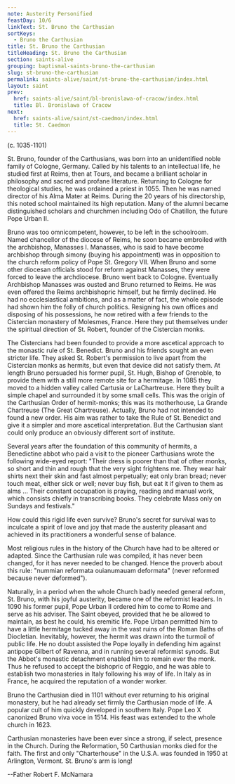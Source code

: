 ```yaml
---
note: Austerity Personified
feastDay: 10/6
linkText: St. Bruno the Carthusian
sortKeys:
  - Bruno the Carthusian
title: St. Bruno the Carthusian
titleHeading: St. Bruno the Carthusian
section: saints-alive
grouping: baptismal-saints-bruno-the-carthusian
slug: st-bruno-the-carthusian
permalink: saints-alive/saint/st-bruno-the-carthusian/index.html
layout: saint
prev:
  href: saints-alive/saint/bl-bronislawa-of-cracow/index.html
  title: Bl. Bronislawa of Cracow
next:
  href: saints-alive/saint/st-caedmon/index.html
  title: St. Caedmon
---
```

(c. 1035-1101)

St. Bruno, founder of the Carthusians, was born into an unidentified noble family of Cologne, Germany. Called by his talents to an intellectual life, he studied first at Reims, then at Tours, and became a brilliant scholar in philosophy and sacred and profane literature. Returning to Cologne for theological studies, he was ordained a priest in 1055. Then he was named director of his Alma Mater at Reims. During the 20 years of his directorship, this noted school maintained its high reputation. Many of the alumni became distinguished scholars and churchmen including Odo of Chatillon, the future Pope Urban II.

Bruno was too omnicompetent, however, to be left in the schoolroom. Named chancellor of the diocese of Reims, he soon became embroiled with the archbishop, Manasses I. Manasses, who is said to have become archbishop through simony (buying his appointment) was in opposition to the church reform policy of Pope St. Gregory VII. When Bruno and some other diocesan officials stood for reform against Manasses, they were forced to leave the archdiocese. Bruno went back to Cologne. Eventually Archbishop Manasses was ousted and Bruno returned to Reims. He was even offered the Reims archbishopric himself, but he firmly declined. He had no ecclesiastical ambitions, and as a matter of fact, the whole episode had shown him the folly of church politics. Resigning his own offices and disposing of his possessions, he now retired with a few friends to the Cistercian monastery of Molesmes, France. Here they put themselves under the spiritual direction of St. Robert, founder of the Cistercian monks.

The Cistercians had been founded to provide a more ascetical approach to the monastic rule of St. Benedict. Bruno and his friends sought an even stricter life. They asked St. Robert's permission to live apart from the Cistercian monks as hermits, but even that device did not satisfy them. At length Bruno persuaded his former pupil, St. Hugh, Bishop of Grenoble, to provide them with a still more remote site for a hermitage. In 1085 they moved to a hidden valley called Cartusia or LaChartreuse. Here they built a simple chapel and surrounded it by some small cells. This was the origin of the Carthusian Order of hermit-monks; this was its motherhouse, La Grande Chartreuse (The Great Chartreuse). Actually, Bruno had not intended to found a new order. His aim was rather to take the Rule of St. Benedict and give it a simpler and more ascetical interpretation. But the Carthusian slant could only produce an obviously different sort of institute.

Several years after the foundation of this community of hermits, a Benedictine abbot who paid a visit to the pioneer Carthusians wrote the following wide-eyed report: "Their dress is poorer than that of other monks, so short and thin and rough that the very sight frightens me. They wear hair shirts next their skin and fast almost perpetually; eat only bran bread; never touch meat, either sick or well; never buy fish, but eat it if given to them as alms ... Their constant occupation is praying, reading and manual work, which consists chiefly in transcribing books. They celebrate Mass only on Sundays and festivals."

How could this rigid life even survive? Bruno's secret for survival was to inculcate a spirit of love and joy that made the austerity pleasant and achieved in its practitioners a wonderful sense of balance.

Most religious rules in the history of the Church have had to be altered or adapted. Since the Carthusian rule was compiled, it has never been changed, for it has never needed to be changed. Hence the proverb about this rule: "nummian reformata ouianumauam deformata" (never reformed because never deformed").

Naturally, in a period when the whole Church badly needed general reform, St. Bruno, with his joyful austerity, became one of the reformist leaders. In 1090 his former pupil, Pope Urban II ordered him to come to Rome and serve as his adviser. The Saint obeyed, provided that he be allowed to maintain, as best he could, his eremitic life. Pope Urban permitted him to have a little hermitage tucked away in the vast ruins of the Roman Baths of Diocletian. Inevitably, however, the hermit was drawn into the turmoil of public life. He no doubt assisted the Pope loyally in defending him against antipope Gilbert of Ravenna, and in running several reformist synods. But the Abbot's monastic detachment enabled him to remain ever the monk. Thus he refused to accept the bishopric of Reggio, and he was able to establish two monasteries in Italy following his way of life. In Italy as in France, he acquired the reputation of a wonder worker.

Bruno the Carthusian died in 1101 without ever returning to his original monastery, but he had already set firmly the Carthusian mode of life. A popular cult of him quickly developed in southern Italy. Pope Leo X canonized Bruno viva voce in 1514. His feast was extended to the whole church in 1623.

Carthusian monasteries have been ever since a strong, if select, presence in the Church. During the Reformation, 50 Carthusian monks died for the faith. The first and only "Charterhouse" in the U.S.A. was founded in 1950 at Arlington, Vermont. St. Bruno's arm is long!

\--Father Robert F. McNamara